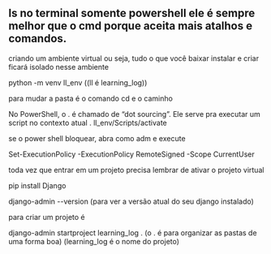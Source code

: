 ## ls no terminal somente powershell ele é sempre melhor que o cmd porque aceita mais atalhos e comandos.

criando um ambiente virtual    ou seja, tudo o que você baixar instalar e criar ficará isolado nesse ambiente

python -m venv ll_env    ((ll é learning_log))

para mudar a pasta é o comando cd e o caminho


No PowerShell, o . é chamado de “dot sourcing”.
Ele serve pra executar um script no contexto atual
. ll_env/Scripts/activate


se o power shell bloquear, abra como adm e execute

Set-ExecutionPolicy -ExecutionPolicy RemoteSigned -Scope CurrentUser

toda vez que entrar em um projeto precisa lembrar de ativar o projeto virtual

pip install Django

django-admin --version   (para ver a versão atual do seu django instalado)


para criar um projeto é 

django-admin startproject learning_log .     (o . é para organizar as pastas de uma forma boa)  (learning_log é o nome do projeto)









